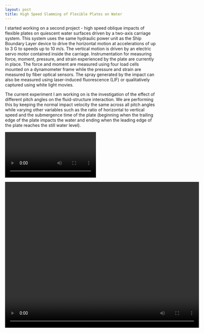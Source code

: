 ```yaml
---
layout: post
title: High Speed Slamming of Flexible Plates on Water
---
```


I started working on a second project - high speed oblique impacts of flexible plates on quiescent water surfaces driven by a two-axis carriage system. This system uses the same hydraulic power unit as the Ship Boundary Layer device to drive the horizontal motion at accelerations of up to 3 G to speeds up to 10 m/s. The vertical motion is driven by an electric servo motor contained inside the carriage. Instrumentation for measuring force, moment, pressure, and strain experienced by the plate are currently in place. The force and moment are measured using four load cells mounted on a dynamometer frame while the pressure and strain are measured by fiber optical sensors. The spray generated by the impact can also be measured using laser-induced fluorescence (LIF) or qualitatively captured using white light movies.

The current experiment I am working on is the investigation of the effect of different pitch angles on the fluid-structure interaction. We are performing this by keeping the normal impact velocity the same across all pitch angles while varying other variables such as the ratio of horizontal to vertical speed and the submergence time of the plate (beginning when the trailing edge of the plate impacts the water and ending when the leading edge of the plate reaches the still water level).

![Slamming Demo](/images/Slamming_demo_trim.mp4)

<video width="640" height="480" controls="controls">
  <source src="../images/Slamming_Demo_Trim.mp4" type="video/mp4">
</video>
